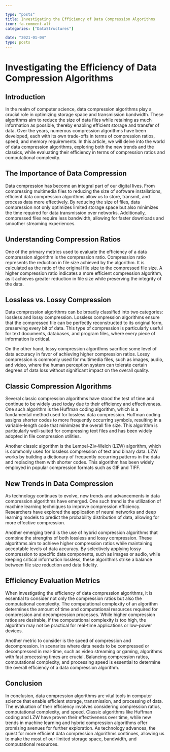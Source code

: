 ```yaml
---

type: "posts"
title: Investigating the Efficiency of Data Compression Algorithms
icon: fa-comment-alt
categories: ["DataStructures"]

date: "2021-01-04"
type: posts
---
```





# Investigating the Efficiency of Data Compression Algorithms

## Introduction

In the realm of computer science, data compression algorithms play a crucial role in optimizing storage space and transmission bandwidth. These algorithms aim to reduce the size of data files while retaining as much information as possible, thereby enabling efficient storage and transfer of data. Over the years, numerous compression algorithms have been developed, each with its own trade-offs in terms of compression ratios, speed, and memory requirements. In this article, we will delve into the world of data compression algorithms, exploring both the new trends and the classics, while evaluating their efficiency in terms of compression ratios and computational complexity.

## The Importance of Data Compression

Data compression has become an integral part of our digital lives. From compressing multimedia files to reducing the size of software installations, efficient data compression algorithms allow us to store, transmit, and process data more effectively. By reducing the size of files, data compression not only optimizes limited storage space but also minimizes the time required for data transmission over networks. Additionally, compressed files require less bandwidth, allowing for faster downloads and smoother streaming experiences.

## Understanding Compression Ratios

One of the primary metrics used to evaluate the efficiency of a data compression algorithm is the compression ratio. Compression ratio represents the reduction in file size achieved by the algorithm. It is calculated as the ratio of the original file size to the compressed file size. A higher compression ratio indicates a more efficient compression algorithm, as it achieves greater reduction in file size while preserving the integrity of the data.

## Lossless vs. Lossy Compression

Data compression algorithms can be broadly classified into two categories: lossless and lossy compression. Lossless compression algorithms ensure that the compressed file can be perfectly reconstructed to its original form, preserving every bit of data. This type of compression is particularly useful for text documents, databases, and program files, where every piece of information is critical.

On the other hand, lossy compression algorithms sacrifice some level of data accuracy in favor of achieving higher compression ratios. Lossy compression is commonly used for multimedia files, such as images, audio, and video, where the human perception system can tolerate certain degrees of data loss without significant impact on the overall quality.

## Classic Compression Algorithms

Several classic compression algorithms have stood the test of time and continue to be widely used today due to their efficiency and effectiveness. One such algorithm is the Huffman coding algorithm, which is a fundamental method used for lossless data compression. Huffman coding assigns shorter codes to more frequently occurring symbols, resulting in a variable-length code that minimizes the overall file size. This algorithm is particularly well-suited for compressing text files and has been widely adopted in file compression utilities.

Another classic algorithm is the Lempel-Ziv-Welch (LZW) algorithm, which is commonly used for lossless compression of text and binary data. LZW works by building a dictionary of frequently occurring patterns in the data and replacing them with shorter codes. This algorithm has been widely employed in popular compression formats such as GIF and TIFF.

## New Trends in Data Compression

As technology continues to evolve, new trends and advancements in data compression algorithms have emerged. One such trend is the utilization of machine learning techniques to improve compression efficiency. Researchers have explored the application of neural networks and deep learning models to predict the probability distribution of data, allowing for more effective compression.

Another emerging trend is the use of hybrid compression algorithms that combine the strengths of both lossless and lossy compression. These algorithms aim to achieve higher compression ratios while maintaining acceptable levels of data accuracy. By selectively applying lossy compression to specific data components, such as images or audio, while keeping critical information lossless, these algorithms strike a balance between file size reduction and data fidelity.

## Efficiency Evaluation Metrics

When investigating the efficiency of data compression algorithms, it is essential to consider not only the compression ratios but also the computational complexity. The computational complexity of an algorithm determines the amount of time and computational resources required for compression and decompression processes. While higher compression ratios are desirable, if the computational complexity is too high, the algorithm may not be practical for real-time applications or low-power devices.

Another metric to consider is the speed of compression and decompression. In scenarios where data needs to be compressed or decompressed in real-time, such as video streaming or gaming, algorithms with fast processing times are crucial. Balancing compression ratios, computational complexity, and processing speed is essential to determine the overall efficiency of a data compression algorithm.

## Conclusion

In conclusion, data compression algorithms are vital tools in computer science that enable efficient storage, transmission, and processing of data. The evaluation of their efficiency involves considering compression ratios, computational complexity, and speed. Classic algorithms like Huffman coding and LZW have proven their effectiveness over time, while new trends in machine learning and hybrid compression algorithms offer promising avenues for further exploration. As technology advances, the quest for more efficient data compression algorithms continues, allowing us to make the most of our limited storage space, bandwidth, and computational resources.